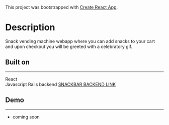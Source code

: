 This project was bootstrapped with [Create React App](https://github.com/facebook/create-react-app).

# Description
Snack vending machine webapp where you can add snacks to your cart and upon checkout you will be greeted with a celebratory gif. 

## Built on
---
React  
Javascript
Rails backend
[SNACKBAR BACKEND LINK](https://github.com/sarahpai/snacks-backend)

## Demo
---
* coming soon